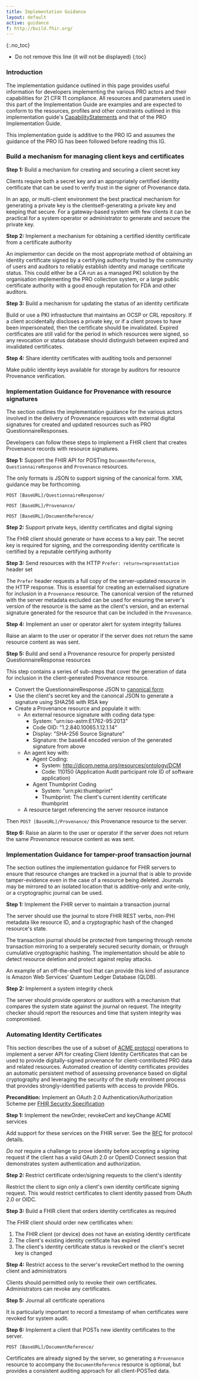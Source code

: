 ```yaml
---
title: Implementation Guidance
layout: default
active: guidance
f: http://build.fhir.org/
---
```


{:.no_toc}

<!-- TOC  the css styling for this is \pages\assets\css\project.css under 'markdown-toc'-->

* Do not remove this line (it will not be displayed)
{:toc}


### Introduction

The implementation guidance outlined in this page provides useful information for developers implementing the various PRO actors and their capabilities for 21 CFR 11 compliance. All resources and parameters used in this part of the Implementation Guide are examples and are expected to conform to the resources, profiles and other constraints outlined in this implementation guide's [CapabilityStatements](capstatements.html) and that of the PRO Implementation Guide.

This implementation guide is additive to the PRO IG and assumes the guidance of the PRO IG has been followed before reading this IG.


### Build a mechanism for managing client keys and certificates

**Step 1:** Build a mechanism for creating and securing a client secret key 

Clients require both a secret key and an appropriately certified identity certificate that can be used to verify trust in the signer of Provenance data. 

In an app, or multi-client environment the best practical mechanism for generating a private key is the clientself-generating a private key and keeping that secure. For a gateway-based system with few clients it can be practical for a system operator or administrator to generate and secure the private key. 

**Step 2:** Implement a mechanism for obtaining a certified identity certificate from a certificate authority

An implementor can decide on the most appropriate method of obtaining an identity certificate signed by a certifying authority trusted by the community of users and auditors to reliably establish identity and manage certificate status. This could either be a CA run as a managed PKI solution by the organisation implementing the PRO collection system, or a large public certificate authority with a good enough reputation for FDA and other auditors.

**Step 3:** Build a mechanism for updating the status of an identity certificate

Build or use a PKI infrastucture that maintains an OCSP or CRL repository. If a client accidentally discloses a private key, or if a client proves to have been impersonated, then the certificate should be invalidated. Expired certificates are still valid for the period in which resources were signed, so any revocation or status database should distinguish between expired and invalidated certificates.

**Step 4:** Share identity certificates with auditing tools and personnel

Make public identity keys available for storage by auditors for resource Provenance verification.


### Implementation Guidance for Provenance with resource signatures

The section outlines the implementation guidance for the various actors involved in the delivery of Provenance resources with external digital signatures for created and updated resources such as PRO QuestionnaireResponses.

Developers can follow these steps to implement a FHIR client that creates Provenance records with resource signatures.

**Step 1:** Support the FHIR API for POSTing `DocumentReference`, `QuestionnaireResponse` and `Provenance` resources.

The only formats is JSON to support signing of the canonical form. XML guidance may be forthcoming.

`POST [BaseURL]/QuestionnaireResponse/`

`POST [BaseURL]/Provenance/`

`POST [BaseURL]/DocumentReference/`

**Step 2:** Support private keys, identity certificates and digital signing

The FHIR client should generate or have access to a key pair. The secret key is required for signing, and the corresponding identity certificate is certified by a reputable certifying authority

**Step 3:** Send resources with the HTTP `Prefer: return=representation` header set

The `Prefer` header requests a full copy of the server-updated resource in the HTTP response. This is essential for creating an externalised signature for inclusion in a `Provenance` resource. The canonical version of the returned with the server metadata excluded can be used for ensuring the server's version of the resource is the same as the client's version, and an external signature generated for the resource that can be included in the `Provenance`.

**Step 4:** Implement an user or operator alert for system integrity failures

Raise an alarm to the user or operator if the server does not return the same resource content as was sent.

**Step 5:** Build and send a Provenance resource for properly persisted QuestionnaireResponse resources

This step contains a series of sub-steps that cover the generation of data for inclusion in the client-generated Provenance resource.

  * Convert the QuestionnaireResponse JSON to [canonical form](http://wiki.laptop.org/go/Canonical_JSON)
  * Use the client's secret key and the canoncal JSON to generate a signature using SHA256 with RSA key
  * Create a Provenance resource and populate it with:
    * An external resource signature with coding data type:
      * System: "urn:iso-astm:E1762-95:2013"
      * Code OID: "1.2.840.10065.1.12.1.14"
      * Display: "SHA-256 Source Signature"
      * Signature: the base64 encoded version of the generated signature from above
    * An agent key with:
      * Agent Coding: 
        * System: http://dicom.nema.org/resources/ontology/DCM
        * Code: 110150 (Application Audit participant role ID of software application)
      * Agent Thumbprint Coding
        * System: "urn:pki:thumbprint"
        * Thumbprint: The client's current identity certificate thumbprint
    * A resource target referencing the server resource instance

Then `POST [BaseURL]/Provenance/` this Provenance resource to the server.

**Step 6:** Raise an alarm to the user or operator if the server does not return the same _Provenance_ resource content as was sent.

### Implementation Guidance for tamper-proof transaction journal

The section outlines the implementation guidance for FHIR servers to ensure that resource changes are tracked in a journal that is able to provide tamper-evidence even in the case of a resource being deleted. Journals may be mirrored to an isolated location that is additive-only and write-only, or a cryptographic journal can be used.

**Step 1:** Implement the FHIR server to maintain a transaction journal 

The server should use the journal to store FHIR REST verbs, non-PHI metadata like resource ID, and a cryptographic hash of the changed resource's state.

The transaction journal should be protected from tampering through remote transaction mirroring to a serperately secured security domain, or through cumulative cryptographic hashing. The implementation should be able to detect resource deletion and protect against replay attacks.

An example of an off-the-shelf tool that can provide this kind of assurance is Amazon Web Services' Quantum Ledger Database (QLDB).

**Step 2:** Implement a system integrity check

The server should provide operators or auditors with a mechanism that compares the system state against the journal on request. The integrity checker should report the resources and time that system integrity was compromised.

### Automating Identity Certificates

This section describes the use of a subset of [ACME protocol](https://tools.ietf.org/html/rfc8555)
operations to implement a server API for creating Client Identity Certificates that can be used to 
provide digitally-signed provenance for client-contributed PRO data and related resources. Automated creation of identity certificates provides an automatic persistent method of assessing provenance 
based on digital cryptography and leveraging the security of the study enrolment process that provides 
strongly-identified patients with access to provide PROs.

**Precondition:** Implement an OAuth 2.0 Authentication/Authorization Scheme per [FHIR Security Specification](http://hl7.org/fhir/security.html#http)

**Step 1:** Implement the newOrder, revokeCert and keyChange ACME services

Add support for these services on the FHIR server. See the [RFC](https://tools.ietf.org/html/rfc8555) for protocol details.

_Do not_ require a challenge to prove identity before accepting a signing request if the client has a valid OAuth 2.0 or OpenID Connect session that demonstrates system authentication and authorization.

**Step 2:** Restrict certificate order/signing requests to the client's identity

Restrict the client to sign only a client's own identity certificate signing request. This would restrict certificates to client identity passed from OAuth 2.0 or OIDC.

**Step 3:** Build a FHIR client that orders identity certificates as required

The FHIR client should order new certificates when:

  1. The FHIR client (or device) does not have an existing identity certificate
  2. The client's existing identity certificate has expired
  3. The client's identity certificate status is revoked or the client's secret key is changed

**Step 4:** Restrict access to the server's revokeCert  method to the owning client and administrators

Clients should permitted only to revoke their own certificates. Administrators can revoke any certificates.

**Step 5:** Journal all certificate operations

It is particularly important to record a timestamp of when certificates were revoked for system audit.

**Step 6:** Implement a client that POSTs new identity certificates to the server.

`POST [BaseURL]/DocumentReference/`

Certificates are already signed by the server, so generating a `Provenance` resource to accompany the `DocumentReference` resource is optional, but provides a consistent auditing approach for all client-POSTed data.  







